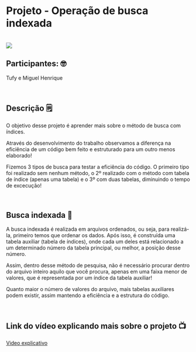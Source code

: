 
# Projeto - Operação de busca indexada

<br>
<img src="https://escolaeducacao.com.br/wp-content/uploads/2019/03/instituto-federal.png">
<br>

## Participantes: 🤓
Tufy e Miguel Henrique

<br>

## Descrição 🗒️
O objetivo desse projeto é aprender mais sobre o método de busca com índices. 
<p>Através do desenvolvimento do trabalho observamos a diferença na eficiência de um código bem feito e estruturado para um outro menos elaborado!</p>
<p>Fizemos 3 tipos de busca para testar a eficiência do código. O primeiro tipo foi realizado sem nenhum método, o 2º realizado com o método com tabela de índice (apenas uma tabela) e o 3º com duas tabelas, diminuindo o tempo de excecução!</p>

<br>

## Busca indexada 🔎
A busca indexada é realizada em arquivos ordenados, ou seja, para realizá-la, primeiro temos que ordenar os dados. Após isso, é construída uma tabela auxiliar (tabela de índices), onde cada um deles está relacionado a um determinado número da tabela principal, ou melhor, a posição desse número.
<p>Assim, dentro desse método de pesquisa, não é necessário procurar dentro do arquivo inteiro aquilo que você procura, apenas em uma faixa menor de valores, que é representada por um índice da tabela auxiliar!</p>
<p>Quanto maior o número de valores do arquivo, mais tabelas auxiliares podem existir, assim mantendo a eficiência e a estrutura do código.</p>

<br>

## Link do vídeo explicando mais sobre o projeto 📺
[Video explicativo](https://www.youtube.com/watch?v=5mi9JXnbwLU)
